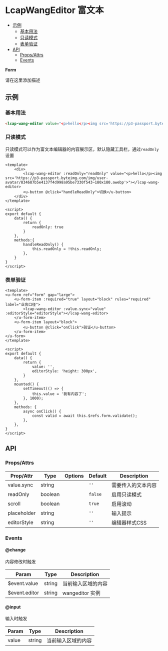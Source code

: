 <!-- 该 README.md 根据 api.yaml 和 docs/*.md 自动生成，为了方便在 GitHub 和 NPM 上查阅。如需修改，请查看源文件 -->

# LcapWangEditor 富文本

- [示例](#示例)
    - [基本用法](#基本用法)
    - [只读模式](#只读模式)
    - [表单验证](#表单验证)
- [API]()
    - [Props/Attrs](#propsattrs)
    - [Events](#events)

**Form**

请在这里添加描述

## 示例
### 基本用法

``` html
<lcap-wang-editor value="<p>hello</p><img src='https://p3-passport.byteimg.com/img/user-avatar/834687b5e4137f4d998a95be7330f543~180x180.awebp'>"></lcap-wang-editor>
```

### 只读模式

只读模式可以作为富文本编辑器的内容展示区，默认隐藏工具栏，通过`readOnly`设置

```vue
<template>
    <div>
        <lcap-wang-editor :readOnly="readOnly" value="<p>hello</p><img src='https://p3-passport.byteimg.com/img/user-avatar/834687b5e4137f4d998a95be7330f543~180x180.awebp'>"></lcap-wang-editor>
        <u-button @click="handleReadOnly">切换</u-button>
    </div>
</template>

<script>
export default {
    data() {
        return {
            readOnly: true
        }
    },
    methods:{
        handleReadOnly() {
            this.readOnly = !this.readOnly;
        },
    }
}
</script>
```

### 表单验证

``` vue
<template>
<u-form ref="form" gap="large">
    <u-form-item :required="true" layout="block" rules="required" label="业务口径">
        <lcap-wang-editor :value.sync="value" :editorStyle="editorStyle"></lcap-wang-editor>
    </u-form-item>
    <u-form-item layout="block">
        <u-button @click="onClick">验证</u-button>
    </u-form-item>
</u-form>
</template>

<script>
export default {
    data() {
        return {
            value: '',
            editorStyle: 'height: 300px',
        }
    },
    mounted() {
        setTimeout(() => {
            this.value = '我有内容了';
        }, 1000);
    },
    methods: {
        async onClick() {
            const valid = await this.$refs.form.validate();
        },
    },
}
</script>
```

## API
### Props/Attrs

| Prop/Attr | Type | Options | Default | Description |
| --------- | ---- | ------- | ------- | ----------- |
| value.sync | string |  | `''` | 需要传入的文本内容 |
| readOnly | boolean |  | `false` | 启用只读模式 |
| scroll | boolean |  | `true` | 启用滚动 |
| placeholder | string |  | `''` | 输入提示 |
| editorStyle | string |  | `''` | 编辑器样式CSS |

### Events

#### @change

内容修改时触发

| Param | Type | Description |
| ----- | ---- | ----------- |
| $event.value | string | 当前输入区域的内容 |
| $event.editor | string | wangeditor 实例 |

#### @input

输入时触发

| Param | Type | Description |
| ----- | ---- | ----------- |
| value | string | 当前输入区域的内容 |

